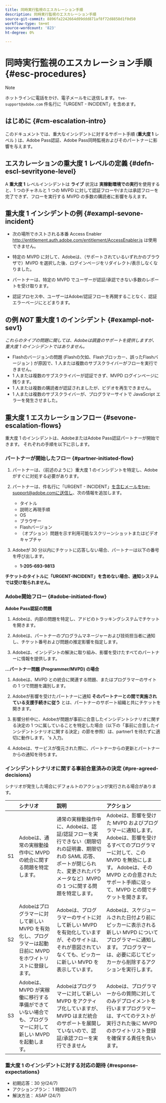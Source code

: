 ```yaml
---
title: 同時実行監視のエスカレーション手順
description: 同時実行監視のエスカレーション手順
source-git-commit: 8896fa2242664d09ddd871af8f72d8858d1f0d50
workflow-type: tm+mt
source-wordcount: '823'
ht-degree: 0%

---
```



# 同時実行監視のエスカレーション手順 {#esc-procedures}

>[!NOTE]
>
>ホットラインに電話をかけ、電子メールをに送信します。 `tve-support@adobe.com` 件名行に「URGENT - INCIDENT」を含めます。


## はじめに {#cm-escalation-intro}

このドキュメントでは、重大なインシデントに対するサポート手順 (**重大度 1** レベル ) は、Adobe Pass認証、Adobe Pass同時監視およびそのパートナーに影響を与えます。

## エスカレーションの重大度 1 レベルの定義 {#defn-escl-sevrityone-level}

A **重大度 1** レベルインシデントは **ライブ** 状況は **実稼動環境での実行**&#x200B;を使用すると、1 つのチャネルと 1 つの MVPD に対して認証フローや/または承認フローを完了できず、フローを実行する MVPD の多数の購読者に影響を与えます。

## 重大度 1 インシデントの例 {#exampl-sevone-incident}

* 次の場所でホストされる本番 Access Enabler <http://entitlement.auth.adobe.com/entitlement/AccessEnabler.js> は使用できません。

* 特定の MVPD に対して、Adobeは、（サポートされているいずれかのブラウザで）MVPD を選択した後、ログインページをリダイレクト/表示しなくなりました。

* パートナーは、特定の MVPD でユーザーが認証/承認できない多数のレポートを受け取ります。

* 認証プロセス中、ユーザーはAdobe/認証フローを再開することなく、認証エラーページにとどまります。


## の例 *NOT* 重大度 1 のインシデント {#exampl-not-sev1}

*これらのタイプの問題に関しては、Adobeは調査のサポートを提供しますが、重大度 1 のインシデントではありません。*

* Flashのバージョンの問題 (Flashの欠如、Flashブロッカー、誤ったFlashバージョン ) が原因で、1 人または複数のサブスクライバーがフローを実行できません。
* 1 人または複数のサブスクライバーが認証できず、MVPD ログインページに残ります。
* 1 人または複数の購読者が認証されましたが、ビデオを再生できません。
* 1 人または複数のサブスクライバーが、プログラマーサイトで JavaScript エラーを発生させました。

## 重大度 1 エスカレーションフロー {#sevone-escalation-flows}

重大度 1 のインシデントは、AdobeまたはAdobe Pass認証パートナーが開始できます。 それぞれの手順を以下に示します。

### パートナーが開始したフロー {#partner-initiated-flow}

1. パートナーは、（前述のように）重大度 1 のインシデントを特定し、Adobeがすぐに対処する必要があります。

1. パートナーは、件名行に「URGENT - INCIDENT」を含むメールをtve-support@adobe.comに送信し、次の情報を追加します。

   * タイトル
   * 説明と再現手順
   * OS
   * ブラウザー
   * Flashバージョン
   * （オプション）問題を示す利用可能なスクリーンショットまたはビデオキャプチャ

1. Adobeが 30 分以内にチケットに応答しない場合、パートナーは以下の番号を呼び出します。

   * **1-205-693-9813**


**チケットのタイトルに「URGENT-INCIDENT」を含めない場合、通知システムでは受け取られません。**

### Adobe開始フロー {#adobe-initiated-flow}

**Adobe Pass認証の問題**

1. Adobeは、内部の問題を特定し、アドビのトラッキングシステムでチケットを開きます。

1. Adobeは、パートナーのプログラムマネージャーおよび技術担当者に通知し、チケット番号および問題の推定影響を指定します。

1. Adobeは、インシデントの解決に取り組み、影響を受けたすべてのパートナーに情報を提供します。


**...パートナー問題 (Programmer/MVPD) の場合**

1. Adobeは、MVPD との統合に関連する問題、またはプログラマーのサイトの 1 つで問題を識別します。

1. Adobeが影響を受けたパートナーに通知 **そのパートナーとの間で実施されている支援手続きに従う** とは、パートナーのサポート組織と共にチケットを開きます。

1. 影響分析中に、Adobeが問題が事前に合意したインシデントシナリオに関する決定の 1 つに属していることを特定した場合（以下の「事前に合意したインシデントシナリオに関する決定」の節を参照）は、partner1 を待たずに適切に動作します。 &#39;s 入力。

1. Adobeは、サービスが復元された際に、パートナーからの更新とパートナーからの通知を待ちます。

### インシデントシナリオに関する事前合意済みの決定 {#pre-agreed-decisions}

シナリオが発生した場合にデフォルトのアクションが実行される場合があります。

|    | シナリオ | 説明 | アクション |
|:---:|:---|:---|:---|
| S1 | Adobeは、通常の実稼動操作中に MVPD の統合に関する問題を特定します。 | 通常の実稼動操作中に、Adobeは、認証/認証フローを実行できない（期限切れの証明書、期限切れの SAML 応答、ポートが閉じられた、変更されたパラメータなど）MVPD の 1 つに関する問題を特定します。 | Adobeは、影響を受けた MVPD およびプログラマーに通知します。 Adobeは、影響を受けるすべてのプログラマーに対して、この MVPD を無効にします。 Adobeは、その MVPD との合意されたサポート手順に従って、MVPD との間でチケットを開きます。 |
| S2 | Adobeはプログラマーに対して新しい MVPD を有効化し、プログラマーは起動日前に MVPD をホワイトリストに登録します。 | Adobeは、プログラマーのサイトに対して新しい MVPD を有効化していますが、そのサイトは、それが意図されていなくても、ピッカーに新しい MVPD を表示しています。 | Adobeは、スケジュールされた日付より前にピッカーに表示される新しい MVPD についてプログラマーに通知します。 プログラマーは、必要に応じてピッカーから削除するアクションを実行します。 |
| S3 | Adobeは、MVPD が実稼働に移行する準備ができていない場合でも、プログラマーに対して新しい MVPD を起動します。 | Adobeはプログラマーに対して新しい MVPD をアクティブ化していますが、MVPD はまだ統合のサポートを展開していないので、認証/承認フローを実行できません | Adobeは、プログラマーからの質問に対してのみデプロイメントを行いますプログラマーは、すべてのテストが実行された後に MVPD のホワイトリスト登録を確保する責任を負います。 |

### 重大度 1 のインシデントに対する対応の期待 {#response-expectations}

* 初期応答：30 分(24/7)
* アクションプラン： 1 時間(24/7)
* 解決方法： ASAP (24/7)
